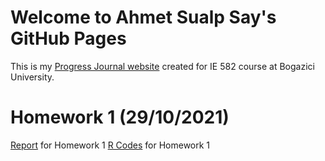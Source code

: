 # Welcome to Ahmet Sualp Say's GitHub Pages

This is my [Progress Journal website](https://bu-ie-582.github.io/fall21-saysualp/) created for IE 582 course at Bogazici University.

# Homework 1 (29/10/2021)

[Report](https://bu-ie-582.github.io/fall21-saysualp/html/IE582_Fall21_Homework1.html) for Homework 1
[R Codes](https://bu-ie-582.github.io/fall21-saysualp/.Rfiles/IE582_Fall21_Homework1.r) for Homework 1
